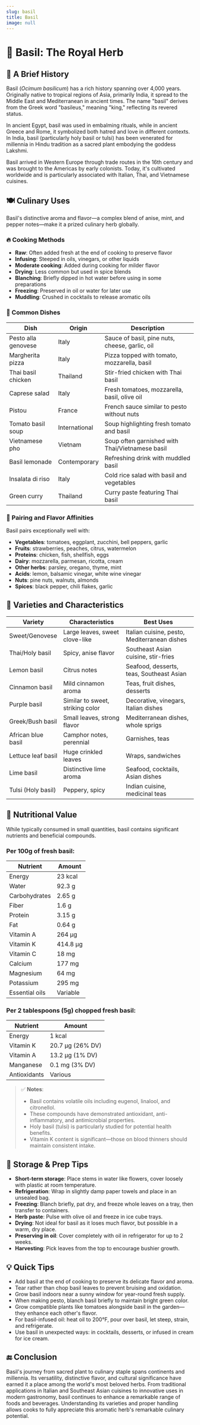 ```yaml
---
slug: basil
title: Basil
image: null
---
```


# 🌿 Basil: The Royal Herb

## 📜 A Brief History

Basil (*Ocimum basilicum*) has a rich history spanning over 4,000 years. Originally native to tropical regions of Asia, primarily India, it spread to the Middle East and Mediterranean in ancient times. The name "basil" derives from the Greek word "basileus," meaning "king," reflecting its revered status.

In ancient Egypt, basil was used in embalming rituals, while in ancient Greece and Rome, it symbolized both hatred and love in different contexts. In India, basil (particularly holy basil or tulsi) has been venerated for millennia in Hindu tradition as a sacred plant embodying the goddess Lakshmi.

Basil arrived in Western Europe through trade routes in the 16th century and was brought to the Americas by early colonists. Today, it's cultivated worldwide and is particularly associated with Italian, Thai, and Vietnamese cuisines.

## 🍽️ Culinary Uses

Basil's distinctive aroma and flavor—a complex blend of anise, mint, and pepper notes—make it a prized culinary herb globally.

### 🔥 Cooking Methods

- **Raw**: Often added fresh at the end of cooking to preserve flavor
- **Infusing**: Steeped in oils, vinegars, or other liquids
- **Moderate cooking**: Added during cooking for milder flavor
- **Drying**: Less common but used in spice blends
- **Blanching**: Briefly dipped in hot water before using in some preparations
- **Freezing**: Preserved in oil or water for later use
- **Muddling**: Crushed in cocktails to release aromatic oils

### 🍲 Common Dishes

| Dish                 | Origin            | Description |
|----------------------|-------------------|-------------|
| Pesto alla genovese  | Italy             | Sauce of basil, pine nuts, cheese, garlic, oil |
| Margherita pizza     | Italy             | Pizza topped with tomato, mozzarella, basil |
| Thai basil chicken   | Thailand          | Stir-fried chicken with Thai basil |
| Caprese salad        | Italy             | Fresh tomatoes, mozzarella, basil, olive oil |
| Pistou               | France            | French sauce similar to pesto without nuts |
| Tomato basil soup    | International     | Soup highlighting fresh tomato and basil |
| Vietnamese pho       | Vietnam           | Soup often garnished with Thai/Vietnamese basil |
| Basil lemonade       | Contemporary      | Refreshing drink with muddled basil |
| Insalata di riso     | Italy             | Cold rice salad with basil and vegetables |
| Green curry          | Thailand          | Curry paste featuring Thai basil |

### 🧂 Pairing and Flavor Affinities

Basil pairs exceptionally well with:
- **Vegetables**: tomatoes, eggplant, zucchini, bell peppers, garlic
- **Fruits**: strawberries, peaches, citrus, watermelon
- **Proteins**: chicken, fish, shellfish, eggs
- **Dairy**: mozzarella, parmesan, ricotta, cream
- **Other herbs**: parsley, oregano, thyme, mint
- **Acids**: lemon, balsamic vinegar, white wine vinegar
- **Nuts**: pine nuts, walnuts, almonds
- **Spices**: black pepper, chili flakes, garlic

## 🧂 Varieties and Characteristics

| Variety              | Characteristics                    | Best Uses                          |
|----------------------|------------------------------------|-----------------------------------|
| Sweet/Genovese       | Large leaves, sweet clove-like     | Italian cuisine, pesto, Mediterranean dishes |
| Thai/Holy basil      | Spicy, anise flavor               | Southeast Asian cuisine, stir-fries |
| Lemon basil          | Citrus notes                      | Seafood, desserts, teas, Southeast Asian |
| Cinnamon basil       | Mild cinnamon aroma               | Teas, fruit dishes, desserts        |
| Purple basil         | Similar to sweet, striking color   | Decorative, vinegars, Italian dishes |
| Greek/Bush basil     | Small leaves, strong flavor        | Mediterranean dishes, whole sprigs   |
| African blue basil   | Camphor notes, perennial          | Garnishes, teas                     |
| Lettuce leaf basil   | Huge crinkled leaves              | Wraps, sandwiches                   |
| Lime basil           | Distinctive lime aroma            | Seafood, cocktails, Asian dishes     |
| Tulsi (Holy basil)   | Peppery, spicy                    | Indian cuisine, medicinal teas       |

## 🧪 Nutritional Value

While typically consumed in small quantities, basil contains significant nutrients and beneficial compounds.

### Per 100g of fresh basil:

| Nutrient             | Amount       |
|----------------------|--------------|
| Energy               | 23 kcal      |
| Water                | 92.3 g       |
| Carbohydrates        | 2.65 g       |
| Fiber                | 1.6 g        |
| Protein              | 3.15 g       |
| Fat                  | 0.64 g       |
| Vitamin A            | 264 μg       |
| Vitamin K            | 414.8 μg     |
| Vitamin C            | 18 mg        |
| Calcium              | 177 mg       |
| Magnesium            | 64 mg        |
| Potassium            | 295 mg       |
| Essential oils       | Variable     |

### Per 2 tablespoons (5g) chopped fresh basil:

| Nutrient             | Amount       |
|----------------------|--------------|
| Energy               | 1 kcal       |
| Vitamin K            | 20.7 μg (26% DV) |
| Vitamin A            | 13.2 μg (1% DV)  |
| Manganese            | 0.1 mg (3% DV)   |
| Antioxidants         | Various      |

> ✅ **Notes**:
> - Basil contains volatile oils including eugenol, linalool, and citronellol.
> - These compounds have demonstrated antioxidant, anti-inflammatory, and antimicrobial properties.
> - Holy basil (tulsi) is particularly studied for potential health benefits.
> - Vitamin K content is significant—those on blood thinners should maintain consistent intake.

## 🛒 Storage & Prep Tips

- **Short-term storage**: Place stems in water like flowers, cover loosely with plastic at room temperature.
- **Refrigeration**: Wrap in slightly damp paper towels and place in an unsealed bag.
- **Freezing**: Blanch briefly, pat dry, and freeze whole leaves on a tray, then transfer to containers.
- **Herb paste**: Pulse with olive oil and freeze in ice cube trays.
- **Drying**: Not ideal for basil as it loses much flavor, but possible in a warm, dry place.
- **Preserving in oil**: Cover completely with oil in refrigerator for up to 2 weeks.
- **Harvesting**: Pick leaves from the top to encourage bushier growth.

## 💡 Quick Tips

- Add basil at the end of cooking to preserve its delicate flavor and aroma.
- Tear rather than chop basil leaves to prevent bruising and oxidation.
- Grow basil indoors near a sunny window for year-round fresh supply.
- When making pesto, blanch basil briefly to maintain bright green color.
- Grow compatible plants like tomatoes alongside basil in the garden—they enhance each other's flavor.
- For basil-infused oil: heat oil to 200°F, pour over basil, let steep, strain, and refrigerate.
- Use basil in unexpected ways: in cocktails, desserts, or infused in cream for ice cream.

## 🔚 Conclusion

Basil's journey from sacred plant to culinary staple spans continents and millennia. Its versatility, distinctive flavor, and cultural significance have earned it a place among the world's most beloved herbs. From traditional applications in Italian and Southeast Asian cuisines to innovative uses in modern gastronomy, basil continues to enhance a remarkable range of foods and beverages. Understanding its varieties and proper handling allows cooks to fully appreciate this aromatic herb's remarkable culinary potential.
